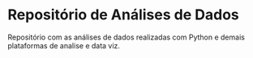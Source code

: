 # Repositório de Análises de Dados
Repositório com as análises de dados realizadas com Python e demais plataformas de analise e data viz.
